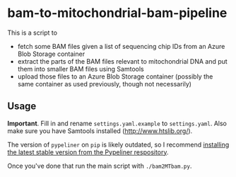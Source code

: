# bam-to-mitochondrial-bam-pipeline

This is a script to

- fetch some BAM files given a list of sequencing chip IDs from an Azure
  Blob Storage container
- extract the parts of the BAM files relevant to mitochondrial DNA and
  put them into smaller BAM files using Samtools
- upload those files to an Azure Blob Storage container (possibly the
  same container as used previously, though not necessarily)

## Usage

**Important**. Fill in and rename `settings.yaml.example` to
`settings.yaml`. Also make sure you have Samtools installed
(http://www.htslib.org/).

The version of `pypeliner` on `pip` is likely outdated, so I recommend
[installing the latest stable version from the Pypeliner
respository](https://pypeliner.readthedocs.io/en/latest/installation.html).

Once you've done that run the main script with `./bam2MTbam.py`.
